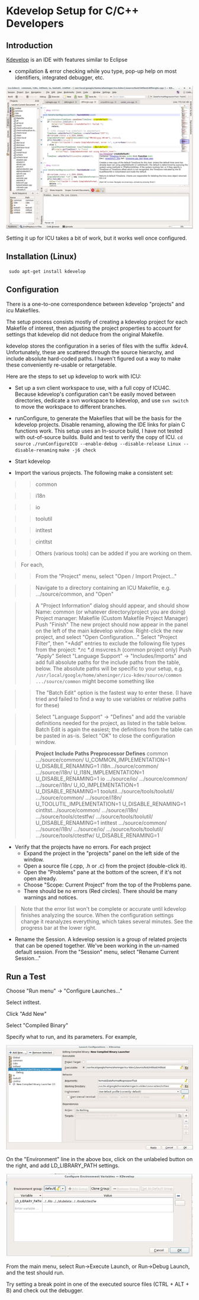 # Kdevelop Setup for C/C++ Developers

## Introduction

[Kdevelop](https://www.kdevelop.org/) is an IDE with features similar to Eclipse
- compilation & error checking while you type, pop-up help on most identifiers,
integrated debugger, etc.

![KDevelop screen shot](kdev-snap1.png)

Setting it up for ICU takes a bit of work, but it works well once configured.

## Installation (Linux)

` sudo apt-get install kdevelop`

## Configuration

There is a one-to-one correspondence between kdevelop "projects" and icu
Makefiles.

The setup process consists mostly of creating a kdevelop project for each
Makefile of interest, then adjusting the project properties to account for
settings that kdevelop did not deduce from the original Makefile.

kdevelop stores the configuration in a series of files with the suffix .kdev4.
Unfortunately, these are scattered through the source hierarchy, and include
absolute hard-coded paths. I haven't figured out a way to make these
conveniently re-usable or retargetable.

Here are the steps to set up kdevelop to work with ICU:

*   Set up a svn client workspace to use, with a full copy of ICU4C. Because
    kdevelop's configuration can't be easily moved between directories, dedicate
    a svn workspace to kdevelop, and use `svn switch` to move the workspace to
    different branches.

*   runConfigure, to generate the Makefiles that will be the basis for the
    kdevelop projects. Disable renaming, allowing the IDE links for plain C
    functions work. This setup uses an In-source build, I have not tested with
    out-of-source builds. Build and test to verify the copy of ICU.
    `cd source`
    `./runConfigureICU --enable-debug --disable-release Linux
    --disable-renaming`
    `make -j6 check`
*   Start kdevelop
*   Import the various projects. The following make a consistent set:

> > common

> > i18n

> > io

> > toolutil

> > intltest

> > cintltst

> > Others (various tools) can be added if you are working on them.

> For each,

> > From the "Project" menu, select "Open / Import Project..."

> > Navigate to a directory containing an ICU Makefile, e.g. .../source/common,
> > and "Open"

> > A "Project Information" dialog should appear, and should show
> > Name: common (or whatever directory/project you are doing)
> > Project manager: Makefile (Custom Makefile Project Manager)
> > Push "Finish"
> > The new project should now appear in the panel on the left of the main
> > kdevelop window.
> > Right-click the new project, and select "Open Configuration..."
> > Select "Project Filter", then "+Add" entries to exclude the following file
> > types from the project:
> > \*.rc
> > \*.d
> > msvcres.h (common project only)
> > Push "Apply"
> > Select "Language Support" -> "Includes/Imports" and add full absolute paths
> > for the include paths from the table, below. The absolute paths will be
> > specific to your setup, e.g.
> > `/usr/local/google/home/aheninger/icu-kdev/source/common` `.../source/common` might become something like

> > The "Batch Edit" option is the fastest way to enter these. (I have tried and
> > failed to find a way to use variables or relative paths for these)

> > Select "Language Support" -> "Defines" and add the variable definitions
> > needed for the project, as listed in the table below. Batch Edit is again
> > the easiest; the definitions from the table can be pasted in as-is.
> > Select "OK" to close the configuration window.

> > **Project Include Paths Preprocessor Defines** common .../source/common/
> > U_COMMON_IMPLEMENTATION=1
> > U_DISABLE_RENAMING=1 i18n.../source/common/
> > .../source/i18n/ U_I18N_IMPLEMENTATION=1
> > U_DISABLE_RENAMING=1 io .../source/io/
> > .../source/common/
> > .../source/i18n/ U_IO_IMPLEMENTATION=1
> > U_DISABLE_RENAMING=1 toolutil.../source/tools/toolutil/
> > .../source/common/
> > .../source/i18n/ U_TOOLUTIL_IMPLEMENTATION=1
> > U_DISABLE_RENAMING=1 cintltst.../source/common/
> > .../source/i18n/
> > .../source/tools/ctestfw/
> > .../source/tools/toolutil/ U_DISABLE_RENAMING=1 intltest .../source/common/
> > .../source/i18n/
> > .../source/io/
> > .../source/tools/toolutil/
> > .../source/tools/ctestfw/ U_DISABLE_RENAMING=1

*   Verify that the projects have no errors. For each project
    *   Expand the project in the "projects" panel on the left side of the
        window.
    *   Open a source file (.cpp, .h or .c) from the project (double-click it).
    *   Open the "Problems" pane at the bottom of the screen, if it's not open
        already.
    *   Choose "Scope: Current Project" from the top of the Problems pane.
    *   There should be no errors (Red circles). There should be many warnings
        and notices.

> Note that the error list won't be complete or accurate until kdevelop finishes
> analyzing the source. When the configuration settings change it reanalyzes
> everything, which takes several minutes. See the progress bar at the lower
> right.

*   Rename the Session. A kdevelop session is a group of related projects that
    can be opened together. We've been working in the un-named default session.
    From the "Session" menu, select "Rename Current Session..."

## Run a Test

Choose "Run menu" -> "Configure Launches..."

Select intltest.

Click "Add New"

Select "Compiled Binary"

Specify what to run, and its parameters. For example,

![image](kdev-snap2.png)

On the "Environment" line in the above box, click on the unlabeled button on the
right, and add LD_LIBRARY_PATH settings.

![image](kdev-snap3.png)

From the main menu, select Run->Execute Launch, or Run->Debug Launch, and the
test should run.

Try setting a break point in one of the executed source files (CTRL + ALT + B)
and check out the debugger.
